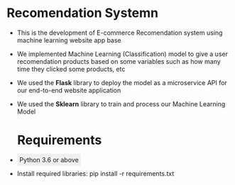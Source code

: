 # Recomendation Systemn
* This is the development of E-commerce Recomendation system using machine learning website app base
* We implemented Machine Learning (Classification) model to give a user recomendation products based on some variables such as how many time they clicked some products, etc
* We used the **Flask** library to deploy the model as a microservice API for our end-to-end website application
* We used the **Sklearn** library to train and process our Machine Learning Model

  # Requirements
* <span style="background-color: #f0f0f0; padding: 5px;">Python 3.6 or above</span>
* Install required libraries: pip install -r requirements.txt

